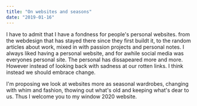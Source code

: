 ```yaml
---
title: "On websites and seasons"
date: "2019-01-16"
---
```


I have to admit that I have a fondness for people's personal websites. from the webdesign that has stayed there since they first buildt it, to the random articles about work, mixed in with passion projects and personal notes. I always liked having a personal website, and for awhile social media was everyones personal site. The personal has dissapeared more and more. However instead of looking back with sadness at our rotten links. I think instead we should embrace change. 

I'm proposing we look at websites more as seasonal wardrobes, changing with whim and fashion, thowing out what's old and keeping what's dear to us. Thus I welcome you to my window 2020 website.